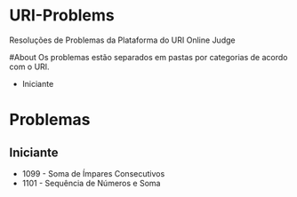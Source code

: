 # URI-Problems
Resoluções de Problemas da Plataforma do URI Online Judge

#About
Os problemas estão separados em pastas por categorias de acordo com o URI.

* Iniciante

# Problemas

## Iniciante

* 1099 - Soma de Ímpares Consecutivos
* 1101 - Sequência de Números e Soma

